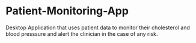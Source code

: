 # Patient-Monitoring-App
Desktop Application that uses patient data to monitor their cholesterol and blood presssure and alert the clinician in the case of any risk.
